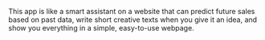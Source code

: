 This app is like a smart assistant on a website that can predict future sales based on past data, write short creative texts when you give it an idea, and show you everything in a simple, easy-to-use webpage.
